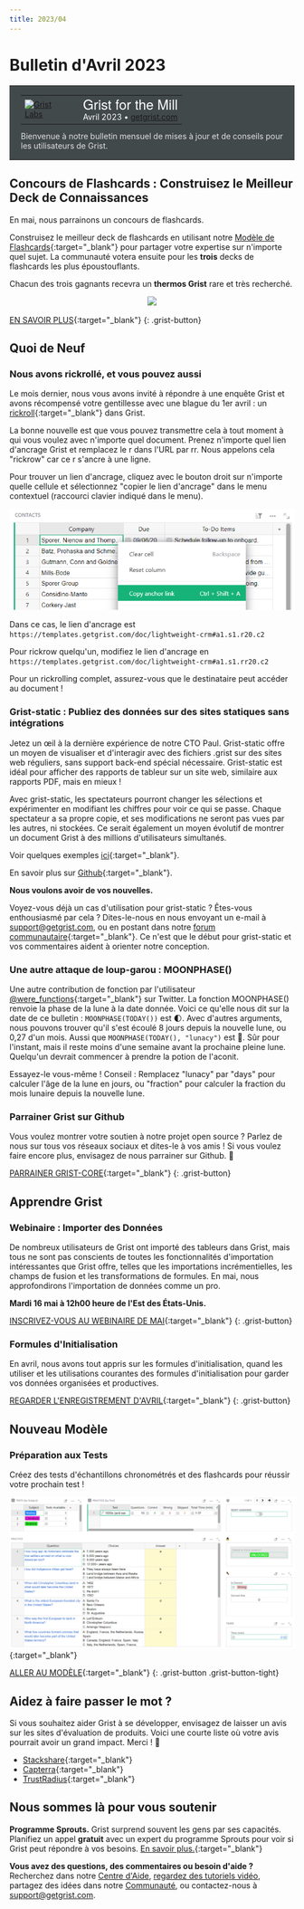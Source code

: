 ```yaml
---
title: 2023/04
---
```


# Bulletin d'Avril 2023

<style>
  /* restore some poorly overridden defaults */
  .newsletter-header .table {
    background-color: initial;
    border: initial;
  }
  .newsletter-header .table > tbody > tr > td {
    padding: initial;
    border: initial;
    vertical-align: initial;
  }
  .newsletter-header img.header-img {
    padding: initial;
    max-width: initial;
    display: initial;
    padding: initial;
    line-height: initial;
    background-color: initial;
    border: initial;
    border-radius: initial;
    margin: initial;
  }

  /* copy newsletter styles, with a prefix for sufficient specificity */
  .newsletter-header .header {
    border: none;
    padding: 0;
    margin: 0;
  }
  .newsletter-header table > tbody > tr > td.header-image {
    width: 80px;
    padding-right: 16px;
  }
  .newsletter-header table > tbody > tr > td.header-text {
    background-color: #42494B;
    padding: 16px 20px;
  }
  .newsletter-header table.header-top {
    border: none;
    padding: 0;
    margin: 0;
    width: 100%;
  }
  .header-title {
    font-family: Helvetica Neue, Helvetica, Arial, sans-serif;
    font-size: 24px;
    line-height: 28px;
    color: #FFFFFF;
  }
  .header-month {
    color: #FFFFFF;
  }
  .header-welcome {
    margin-top: 12px;
    color: #FFFFFF;
  }
  .newsletter-summary {
    background-color: #e3fff5;
    margin: 0;
    padding: 10px;
  }
  .newsletter-summary-header {
    text-align: center;
    padding-bottom: 10px;
    border-bottom: 1px solid lightgrey;
  }
  .newsletter-summary ul {
    padding-left: 20px;
  }
  .newsletter-summary li {
    margin-bottom: 10px;
  }
  .newsletter-summary li p {
    margin: 0px
  }
</style>
<div class="newsletter-header">
<table class="header" cellpadding="0" cellspacing="0" border="0"><tr>
  <td class="header-text">
    <table class="header-top"><tr>
      <td class="header-image">
        <a href="https://www.getgrist.com">
          <img class="header-img" src="/images/newsletters/grist-labs.png" width="80" height="80" alt="Grist Labs" border="0">
        </a>
      </td>
      <td class="header-top-text">
        <div class="header-title">Grist for the Mill</div>
        <div class="header-month">Avril 2023
          &#8226; <a href="https://www.getgrist.com/">getgrist.com</a></div>
      </td>
    </tr></table>
    <div class="header-welcome" style="color: #e0e0e0;">
      Bienvenue à notre bulletin mensuel de mises à jour et de conseils pour les utilisateurs de Grist.
    </div>
  </td>
</tr></table>
</div>

## Concours de Flashcards : Construisez le Meilleur Deck de Connaissances

En mai, nous parrainons un concours de flashcards.

Construisez le meilleur deck de flashcards en utilisant notre [Modèle de Flashcards](https://templates.getgrist.com/keLK5sVeyfPk/Flashcards/p/2){:target="\_blank"} pour partager votre expertise sur n'importe quel sujet. La communauté votera ensuite pour les **trois** decks de flashcards les plus époustouflants.

Chacun des trois gagnants recevra un **thermos Grist** rare et très recherché.

  <p><center>
    <img class="content-image" src="/images/newsletters/2023-04/grist-thermos-small.gif">
  </center></p>

[EN SAVOIR PLUS](https://www.getgrist.com/blog/flashcards-template-contest-grist/){:target="\_blank"}
{: .grist-button}

## Quoi de Neuf

### Nous avons rickrollé, et vous pouvez aussi

Le mois dernier, nous vous avons invité à répondre à une enquête Grist et avons récompensé votre gentillesse avec une blague du 1er avril : un [rickroll](https://knowyourmeme.com/memes/rickroll){:target="\_blank"} dans Grist.

La bonne nouvelle est que vous pouvez transmettre cela à tout moment à qui vous voulez avec n'importe quel document. Prenez n'importe quel lien d'ancrage Grist et remplacez le r dans l'URL par rr. Nous appelons cela "rickrow" car ce r s'ancre à une ligne.

Pour trouver un lien d'ancrage, cliquez avec le bouton droit sur n'importe quelle cellule et sélectionnez "copier le lien d'ancrage" dans le menu contextuel (raccourci clavier indiqué dans le menu).

![Copier le Lien d'Ancrage](../images/newsletters/2023-04/copy-anchor-link.png)

Dans ce cas, le lien d'ancrage est `https://templates.getgrist.com/doc/lightweight-crm#a1.s1.r20.c2`

Pour rickrow quelqu'un, modifiez le lien d'ancrage en `https://templates.getgrist.com/doc/lightweight-crm#a1.s1.rr20.c2`

Pour un rickrolling complet, assurez-vous que le destinataire peut accéder au document !

### Grist-static : Publiez des données sur des sites statiques sans intégrations

Jetez un œil à la dernière expérience de notre CTO Paul. Grist-static offre un moyen de visualiser et d'interagir avec des fichiers .grist sur des sites web réguliers, sans support back-end spécial nécessaire. Grist-static est idéal pour afficher des rapports de tableur sur un site web, similaire aux rapports PDF, mais en mieux !

Avec grist-static, les spectateurs pourront changer les sélections et expérimenter en modifiant les chiffres pour voir ce qui se passe. Chaque spectateur a sa propre copie, et ses modifications ne seront pas vues par les autres, ni stockées. Ce serait également un moyen évolutif de montrer un document Grist à des millions d'utilisateurs simultanés.

Voir quelques exemples [ici](https://gristlabs.github.io/grist-static){:target="\_blank"}.

En savoir plus sur [Github](https://github.com/gristlabs/grist-static){:target="\_blank"}.

**Nous voulons avoir de vos nouvelles.**

Voyez-vous déjà un cas d'utilisation pour grist-static ? Êtes-vous enthousiasmé par cela ? Dites-le-nous en nous envoyant un e-mail à <support@getgrist.com>, ou en postant dans notre [forum communautaire](https://community.getgrist.com/){:target="\_blank"}. Ce n'est que le début pour grist-static et vos commentaires aident à orienter notre conception.

### Une autre attaque de loup-garou : MOONPHASE()

Une autre contribution de fonction par l'utilisateur [@were_functions](https://twitter.com/were_functions){:target="\_blank"} sur Twitter. La fonction MOONPHASE() renvoie la phase de la lune à la date donnée. Voici ce qu'elle nous dit sur la date de ce bulletin : `MOONPHASE(TODAY())` est 🌓. Avec d'autres arguments, nous pouvons trouver qu'il s'est écoulé 8 jours depuis la nouvelle lune, ou 0,27 d'un mois. Aussi que `MOONPHASE(TODAY(), "lunacy")` est 🕺. Sûr pour l'instant, mais il reste moins d'une semaine avant la prochaine pleine lune. Quelqu'un devrait commencer à prendre la potion de l'aconit.

Essayez-le vous-même ! Conseil : Remplacez "lunacy" par "days" pour calculer l'âge de la lune en jours, ou "fraction" pour calculer la fraction du mois lunaire depuis la nouvelle lune.

### Parrainer Grist sur Github

Vous voulez montrer votre soutien à notre projet open source ? Parlez de nous sur tous vos réseaux sociaux et dites-le à vos amis ! Si vous voulez faire encore plus, envisagez de nous parrainer sur Github. 🧡

[PARRAINER GRIST-CORE](https://github.com/sponsors/gristlabs){:target="\_blank"}
{: .grist-button}

## Apprendre Grist

### Webinaire : Importer des Données

De nombreux utilisateurs de Grist ont importé des tableurs dans Grist, mais tous ne sont pas conscients de toutes les fonctionnalités d'importation intéressantes que Grist offre, telles que les importations incrémentielles, les champs de fusion et les transformations de formules. En mai, nous approfondirons l'importation de données comme un pro.

**Mardi 16 mai à 12h00 heure de l'Est des États-Unis.**

[INSCRIVEZ-VOUS AU WEBINAIRE DE MAI](https://www.getgrist.com/learn-grist-webinar/?utm_source=newsletter&utm_medium=support-site&utm_campaign=build-webinar&utm_term=may-2023&utm_content=){:target="\_blank"}
{: .grist-button}

### Formules d'Initialisation

En avril, nous avons tout appris sur les formules d'initialisation, quand les utiliser et les utilisations courantes des formules d'initialisation pour garder vos données organisées et productives.

[REGARDER L'ENREGISTREMENT D'AVRIL](https://www.youtube.com/watch?v=wwzm39ADslA){:target="\_blank"}
{: .grist-button}

## Nouveau Modèle

### Préparation aux Tests

Créez des tests d'échantillons chronométrés et des flashcards pour réussir votre prochain test !

[![Préparation aux Tests](../images/newsletters/2023-04/test-prep.png)](https://templates.getgrist.com/31mHTkbzmXvm/Test-Prep-){:target="\_blank"}

[ALLER AU MODÈLE](https://templates.getgrist.com/31mHTkbzmXvm/Test-Prep-){:target="\_blank"}
{: .grist-button .grist-button-tight}

## Aidez à faire passer le mot ?
Si vous souhaitez aider Grist à se développer, envisagez de laisser un avis sur les sites d'évaluation de produits. Voici une courte liste où votre avis pourrait avoir un grand impact. Merci ! 🙏

* [Stackshare](https://stackshare.io/getgrist){:target="\_blank"}
* [Capterra](https://www.capterra.com/p/232821/Grist/){:target="\_blank"}
* [TrustRadius](https://www.trustradius.com/products/grist/){:target="\_blank"}

## Nous sommes là pour vous soutenir

**Programme Sprouts.** Grist surprend souvent les gens par ses capacités. Planifiez un appel **gratuit** avec un expert du programme Sprouts pour voir si Grist peut répondre à vos besoins. [En savoir plus.](https://www.getgrist.com/sprouts-program/){:target="\_blank"}

**Vous avez des questions, des commentaires ou besoin d'aide ?** Recherchez dans notre [Centre d'Aide](../index.md), [regardez des tutoriels vidéo](https://www.youtube.com/channel/UCx0ioQrrC-bIrkmZ7ZULr0g/playlists), partagez des idées dans notre [Communauté](https://community.getgrist.com), ou contactez-nous à <support@getgrist.com>.
